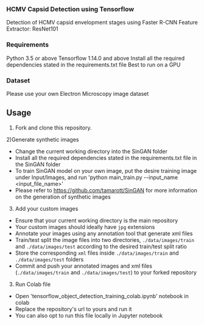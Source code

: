 ###  HCMV Capsid Detection using Tensorflow

Detection of HCMV capsid envelopment stages using Faster R-CNN
Feature Extractor: ResNet101

### Requirements

Python 3.5 or above
Tensorflow 1.14.0 and above
Install all the required dependencies stated in the requirements.txt file
Best to run on a GPU 

### Dataset

Please use your own Electron Microscopy image dataset


## Usage

1) Fork and clone this repository.

2)Generate synthetic images
- Change the current working directory into the SinGAN folder
- Install all the required dependencies stated in the requirements.txt file in the SinGAN folder
- To train SinGAN model on your own image, put the desire training image under Input/Images, and run
'python main_train.py --input_name <input_file_name>'
- Please refer to https://github.com/tamarott/SinGAN for more information on the generation of synthetic images



3) Add your custom images
- Ensure that your current working directory is the main repository
- Your custom images should ideally  have `jpg` extensions
- Annotate your images using any annotation tool that generate xml files
- Train/test split the image files into two directories, `./data/images/train` and `./data/images/test` according to the desired train/test split ratio
- Store the corresponding `xml` files inside `./data/images/train` and `./data/images/test` folders
- Commit and push your annotated images and xml files (`./data/images/train` and `./data/images/test`) to your forked repository

3) Run Colab file
- Open 'tensorflow_object_detection_training_colab.ipynb' notebook in colab
- Replace the repository's url to yours and run it
- You can also opt to run this file locally in Jupyter notebook


